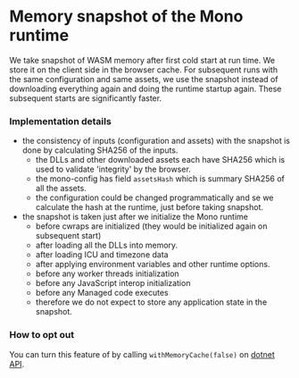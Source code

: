 # Memory snapshot of the Mono runtime #

We take snapshot of WASM memory after first cold start at run time​.
We store it on the client side in the browser cache.
For subsequent runs with the same configuration and same assets, we use the snapshot 
instead of downloading everything again and doing the runtime startup again.
These subsequent starts are significantly faster.

### Implementation details

- the consistency of inputs (configuration and assets) with the snapshot is done by calculating SHA256 of the inputs.
    - the DLLs and other downloaded assets each have SHA256 which is used to validate 'integrity' by the browser.
    - the mono-config has field `assetsHash` which is summary SHA256 of all the assets.
    - the configuration could be changed programmatically and se we calculate the hash at the runtime, just before taking snapshot.
- the snapshot is taken just after we initialize the Mono runtime
    - before cwraps are initialized (they would be initialized again on subsequent start)
    - after loading all the DLLs into memory.
    - after loading ICU and timezone data
    - after applying environment variables and other runtime options.
    - before any worker threads initialization
    - before any JavaScript interop initialization
    - before any Managed code executes
    - therefore we do not expect to store any application state in the snapshot.

### How to opt out
You can turn this feature of by calling `withMemoryCache(false)` on [dotnet API](https://github.com/dotnet/runtime/blob/main/src/mono/wasm/runtime/dotnet.d.ts).

